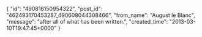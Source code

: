  {
   "id": "490816150954322",
   "post_id": "462493170453287_490608044308466",
   "from_name": "August le Blanc",
   "message": "after all of what has been written.",
   "created_time": "2013-03-10T19:47:45+0000"
 }
